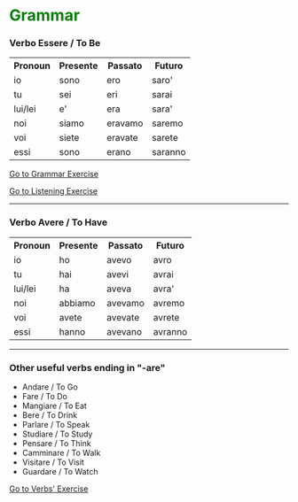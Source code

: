 <h1 style="color:green;"> Grammar </h1>
  
<p>
 <h3> Verbo Essere / To Be </h3>
  <table lang="it">
  <tr> <th>Pronoun</th> <th>Presente</th> <th>Passato</th>  <th> Futuro</th> </tr>
  <tr><td>io</td><td>sono</td><td>ero</td><td>saro'</td></tr>
  <tr><td>tu</td><td>sei</td><td>eri</td><td>sarai</td></tr>
  <tr><td>lui/lei</td><td>e'</td><td>era</td><td>sara'</td></tr>
  <tr><td>noi</td><td>siamo</td><td>eravamo</td><td>saremo</td></tr>
  <tr><td>voi</td><td>siete</td><td>eravate</td><td>sarete</td></tr>
  <tr><td>essi</td><td>sono</td><td>erano</td><td>saranno</td></tr>
  </table>
</p>

<p>
<a style="float:right:" href="practice.html" class="btn2">Go to Grammar Exercise</a>
</p>
<div style="clear.both;"> </div>

<p>
<a style="float:right:" href="listening_exercise.html" class="btn2">Go to Listening Exercise</a>
</p>
<div style="clear.both;"> </div>


  <hr>

<p>
 <h3> Verbo Avere / To Have </h3>
  <table lang="it">
  <tr> <th>Pronoun</th> <th>Presente</th> <th>Passato</th>  <th> Futuro</th> </tr>
  <tr><td>io</td><td>ho</td><td>avevo</td><td>avro</td></tr>
  <tr><td>tu</td><td>hai</td><td>avevi</td><td>avrai</td></tr>
  <tr><td>lui/lei</td><td>ha</td><td>aveva</td><td>avra'</td></tr>
  <tr><td>noi</td><td>abbiamo</td><td>avevamo</td><td>avremo</td></tr>
  <tr><td>voi</td><td>avete</td><td>avevate</td><td>avrete</td></tr>
  <tr><td>essi</td><td>hanno</td><td>avevano</td><td>avranno</td></tr>
  </table>
</p>

<hr>

<h3> Other useful verbs ending in "-are" </h3>

<ul>
 <li> Andare / To Go </li>
 <li> Fare / To Do </li>
 <li> Mangiare / To Eat </li>
 <li> Bere / To Drink </li>
 <li> Parlare / To Speak </li>
 <li> Studiare / To Study </li>
 <li> Pensare / To Think </li>
 <li> Camminare / To Walk </li>
 <li> Visitare / To Visit </li>
 <li> Guardare / To Watch </li>
</ul>


<p>
<a style="float:right:" href="usefulverbs.html" class="btn2">Go to Verbs' Exercise</a>
</p>
<div style="clear.both;"> </div>


 
